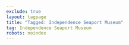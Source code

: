 ```yaml
---
exclude: true
layout: tagpage
title: "Tagged: Independence Seaport Museum"
tag: Independence Seaport Museum
robots: noindex
---
```

